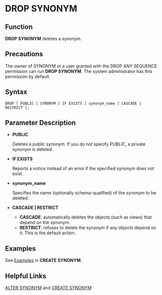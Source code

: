 # DROP SYNONYM<a name="EN-US_TOPIC_0289900036"></a>

## Function<a name="en-us_topic_0283137394_en-us_topic_0237122151_en-us_topic_0059778429_s99b7590244bd4c1ab904f72cfc2cc9a0"></a>

**DROP SYNONYM**  deletes a synonym.

## Precautions<a name="en-us_topic_0283137394_en-us_topic_0237122151_en-us_topic_0059778429_s930f5a4f83c6409d88e8b3f1cb94b164"></a>

The owner of SYNONYM or a user granted with the DROP ANY SEQUENCE permission can run **DROP SYNONYM**. The system administrator has this permission by default.

## Syntax<a name="en-us_topic_0283137394_en-us_topic_0237122151_en-us_topic_0059778429_s9b11702dc40d417f95cd9eec3970b4d1"></a>

```
DROP [ PUBLIC ] SYNONYM [ IF EXISTS ] synonym_name [ CASCADE | RESTRICT ];
```

## Parameter Description<a name="en-us_topic_0283137394_en-us_topic_0237122151_en-us_topic_0059778429_sb1cba40c50ea4d648126cedd1ac258ff"></a>

-  **PUBLIC**

    Deletes a public synonym. If you do not specify PUBLIC, a private synonym is deleted.

-   **IF EXISTS**

    Reports a notice instead of an error if the specified synonym does not exist.

-   **synonym\_name**

    Specifies the name \(optionally schema-qualified\) of the synonym to be deleted.

-   **CASCADE | RESTRICT**
    -   **CASCADE**: automatically deletes the objects \(such as views\) that depend on the synonym.
    -   **RESTRICT**: refuses to delete the synonym if any objects depend on it. This is the default action.


## Examples<a name="en-us_topic_0283137394_en-us_topic_0237122151_en-us_topic_0059778429_s029ee990ffb541b389848c4b246ecfcb"></a>

See  [Examples](create-synonym.md#en-us_topic_0283136599_en-us_topic_0237122116_section1853433744413)  in  **CREATE SYNONYM**.

## Helpful Links<a name="en-us_topic_0283137394_en-us_topic_0237122151_en-us_topic_0059778429_sc10e825d28c44222b38ad09aeaa385d2"></a>

[ALTER SYNONYM](alter-synonym.md)  and  [CREATE SYNONYM](create-synonym.md)
